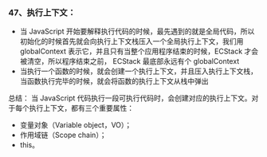 ### 47、执行上下文：

- 当 JavaScript 开始要解释执行代码的时候，最先遇到的就是全局代码，所以初始化的时候首先就会向执行上下文栈压入一个全局执行上下文，我们用 globalContext 表示它，并且只有当整个应用程序结束的时候，ECStack 才会被清空，所以程序结束之前， ECStack 最底部永远有个 globalContext
- 当执行一个函数的时候，就会创建一个执行上下文，并且压入执行上下文栈，当函数执行完毕的时候，就会将函数的执行上下文从栈中弹出


总结：
当 JavaScript 代码执行一段可执行代码时，会创建对应的执行上下文。对于每个执行上下文，都有三个重要属性：
- 变量对象（Variable object，VO）；
- 作用域链（Scope chain）；
- this。
